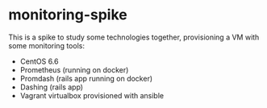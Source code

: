 # monitoring-spike  
This is a spike to study some technologies together, provisioning a VM with some monitoring tools:
- CentOS 6.6
- Prometheus (running on docker)
- Promdash (rails app running on docker)
- Dashing (rails app)
- Vagrant virtualbox provisioned with ansible
